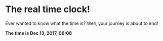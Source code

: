 # The real time clock!

Ever wanted to know what the time is? Well, your journey is about to end!

**The time is Dec 13, 2017, 06:08**